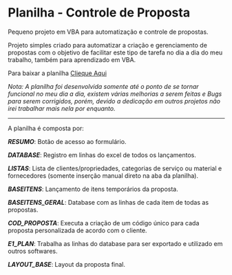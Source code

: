 # Planilha - Controle de Proposta
 Pequeno projeto em VBA para automatização e controle de propostas.

Projeto simples criado para automatizar a criação e gerenciamento de propostas com o objetivo de facilitar este tipo de tarefa no dia a dia do meu trabalho, também para aprendizado em VBA. 

Para baixar a planilha [Clieque Aqui](https://github.com/Jefferson472/planilha_controle_proposta/raw/main/PLANILHA%20CONTROLE%20DE%20PROPOSTA.xlsm)

*Nota: A planilha foi desenvolvida somente até o ponto de se tornar funcional no meu dia a dia, existem várias melhorias a serem feitas e Bugs para serem corrigidos, porém, devido a dedicação em outros projetos não irei trabalhar mais nela por enquanto.*

---

A planilha é composta por: 

***RESUMO***: Botão de acesso ao formulário.

***DATABASE***: Registro em linhas do excel de todos os lançamentos.

***LISTAS***: Lista de clientes/propriedades, categorias de serviço ou material e fornecedores (somente inserção manual direto na aba da planilha).  

***BASEITENS***: Lançamento de itens temporários da proposta.

***BASEITENS_GERAL***: Database com as linhas de cada item de todas as propostas.

***COD_PROPOSTA***: Executa a criação de um código único para cada proposta personalizada de acordo com o cliente. 

***E1_PLAN***: Trabalha as linhas do database para ser exportado e utilizado em outros softwares.

***LAYOUT_BASE***: Layout da proposta final. 
